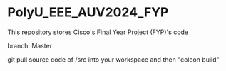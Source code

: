 # PolyU_EEE_AUV2024_FYP
This repository stores Cisco's Final Year Project (FYP)'s code

branch: Master

git pull source code of /src into your workspace and then "colcon build"
